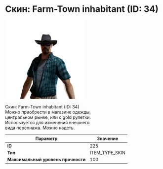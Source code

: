 # Скин: Farm-Town inhabitant (ID: 34)

![Item Image](../img/225.webp?raw=true)

Скин: Farm-Town inhabitant (ID: 34)<br>Можно приобрести в магазине одежды,<br>центральном рынке, или с gold рулетки.<br>Используется для изменения внешнего<br>вида персонажа. Можно надеть.


| Параметр | Значение |
|----------|----------|
| **ID** | 225 |
| **Тип** | ITEM_TYPE_SKIN |
| **Максимальный уровень прочности** | 100 |

